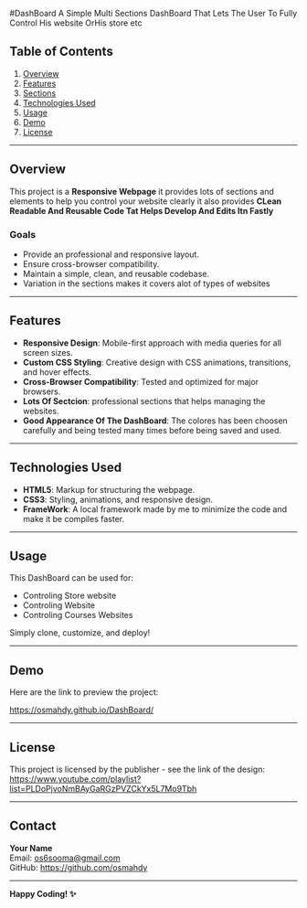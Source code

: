 #DashBoard
A Simple Multi Sections DashBoard That Lets The User To Fully Control His website OrHis store etc 

## Table of Contents
1. [Overview](#overview)
2. [Features](#features)
3. [Sections](#sections)
4. [Technologies Used](#technologies-used)
5. [Usage](#usage)
6. [Demo](#Demo)
7. [License](#license)

---

## Overview
This project is a **Responsive Webpage** it provides lots of sections and elements to help you control your website clearly it also provides **CLean Readable And Reusable Code Tat Helps Develop And Edits Itn Fastly**

### Goals
- Provide an professional and responsive layout.
- Ensure cross-browser compatibility.
- Maintain a simple, clean, and reusable codebase.
- Variation in the sections makes it covers alot of types of websites 

---

## Features
- **Responsive Design**: Mobile-first approach with media queries for all screen sizes.
- **Custom CSS Styling**: Creative design with CSS animations, transitions, and hover effects.
- **Cross-Browser Compatibility**: Tested and optimized for major browsers.
- **Lots Of Sectcion**: professional sections that helps managing the websites.
- **Good Appearance Of The DashBoard**: The colores has been choosen carefully and being tested many times before being saved and used.

---

## Technologies Used
- **HTML5**: Markup for structuring the webpage.
- **CSS3**: Styling, animations, and responsive design.
- **FrameWork**: A local framework made by me to minimize the code and make it be compiles faster.

---

## Usage
This DashBoard can be used for:
- Controling Store website
- Controling Website
- Controling Courses Websites

Simply clone, customize, and deploy!

---

## Demo
Here are the link to preview the project:

https://osmahdy.github.io/DashBoard/

---

## License
This project is licensed by the publisher - see the link of the design:
https://www.youtube.com/playlist?list=PLDoPjvoNmBAyGaRGzPVZCkYx5L7Mo9Tbh

---

## Contact
**Your Name**  
Email: os6sooma@gmail.com  
GitHub: https://github.com/osmahdy  

---

**Happy Coding! ✨**
